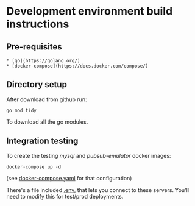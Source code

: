 # Development environment build instructions

## Pre-requisites

    * [go](https://golang.org/)
    * [docker-compose](https://docs.docker.com/compose/)

## Directory setup

After download from github run:

    go mod tidy

To download all the go modules.

## Integration testing

To create the testing *mysql* and *pubsub-emulator* docker images:

    docker-compose up -d

(see [docker-compose.yaml](docker-compose.yaml) for that configuration)

There's a file included [.env](.env), that lets you connect to these servers. You'll need to modify this for test/prod deployments.



